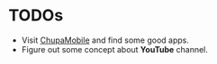 TODOs
======

 - Visit [ChupaMobile](https://www.chupamobile.com/) and find some good apps.
 - Figure out some concept about **YouTube** channel.

<!--stackedit_data:
eyJoaXN0b3J5IjpbLTM4NzM4Njk2MiwtMjAxODA5MDI1MywtMj
Q3NzQwNzg5LC0yMDE4MDkwMjUzLC0yNDc3NDA3ODldfQ==
-->